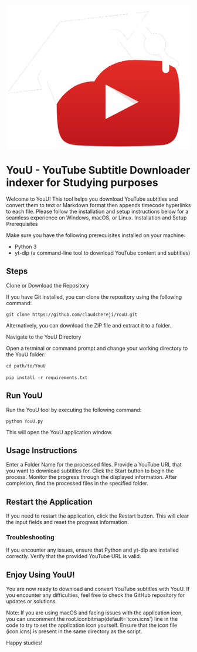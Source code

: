 ![YouU Logo](https://github.com/claudchereji/YouU/blob/main/512x512.png?raw=true)



# YouU - YouTube Subtitle Downloader indexer for Studying purposes

Welcome to YouU! This tool helps you download YouTube subtitles and convert them to text or Markdown format then appends timecode hyperlinks to each file. Please follow the installation and setup instructions below for a seamless experience on Windows, macOS, or Linux.
Installation and Setup
Prerequisites


Make sure you have the following prerequisites installed on your machine:

  - Python 3
  - yt-dlp (a command-line tool to download YouTube content and subtitles)

## Steps

Clone or Download the Repository

If you have Git installed, you can clone the repository using the following command:

    git clone https://github.com/claudchereji/YouU.git

Alternatively, you can download the ZIP file and extract it to a folder.

Navigate to the YouU Directory

Open a terminal or command prompt and change your working directory to the YouU folder:

```
cd path/to/YouU

pip install -r requirements.txt
```

## Run YouU

Run the YouU tool by executing the following command:

```
python YouU.py
```

This will open the YouU application window.

## Usage Instructions
        
Enter a Folder Name for the processed files.
Provide a YouTube URL that you want to download subtitles for.
Click the Start button to begin the process.
Monitor the progress through the displayed information.
After completion, find the processed files in the specified folder.

## Restart the Application

If you need to restart the application, click the Restart button. This will clear the input fields and reset the progress information.

### Troubleshooting
If you encounter any issues, ensure that Python and yt-dlp are installed correctly.
Verify that the provided YouTube URL is valid.

## Enjoy Using YouU!

You are now ready to download and convert YouTube subtitles with YouU. If you encounter any difficulties, feel free to check the GitHub repository for updates or solutions.

Note: If you are using macOS and facing issues with the application icon, you can uncomment the root.iconbitmap(default='icon.icns') line in the code to try to set the application icon yourself. Ensure that the icon file (icon.icns) is present in the same directory as the script.

Happy studies!
